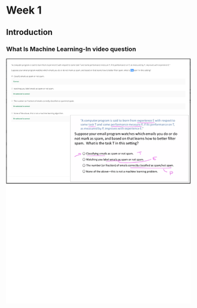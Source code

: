# Week 1

## Introduction

### What Is Machine Learning-In video question
<img src="images/What Is Machine Learning-In video question.png" width="500">
